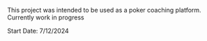 This project was intended to be used as a poker coaching platform. Currently work in progress 

Start Date: 7/12/2024
